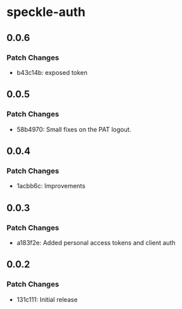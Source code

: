 # speckle-auth

## 0.0.6

### Patch Changes

- b43c14b: exposed token

## 0.0.5

### Patch Changes

- 58b4970: Small fixes on the PAT logout.

## 0.0.4

### Patch Changes

- 1acbb6c: Improvements

## 0.0.3

### Patch Changes

- a183f2e: Added personal access tokens and client auth

## 0.0.2

### Patch Changes

- 131c111: Initial release
